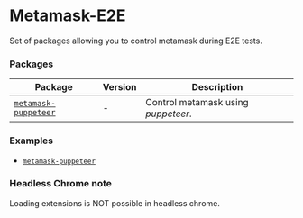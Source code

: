 # Metamask-E2E

Set of packages allowing you to control metamask during E2E tests.

### Packages

| Package                                              | Version | Description                         |
| ---------------------------------------------------- | ------- | ----------------------------------- |
| [`metamask-puppeteer`](/packages/metamask-puppeteer) | -       | Control metamask using _puppeteer_. |

### Examples

- [`metamask-puppeteer`](/packages/metamask-puppeteer-example)

### Headless Chrome note

Loading extensions is NOT possible in headless chrome.
